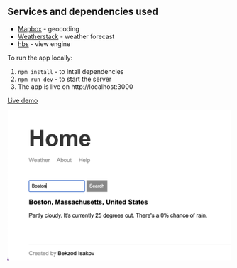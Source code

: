 ## Services and dependencies used

- [Mapbox](https://www.mapbox.com "mapbox.com") - geocoding
- [Weatherstack](https://https://weatherstack.com "weatherstack.com") - weather forecast
- [hbs](https://www.npmjs.com/package/hbs "npmjs.com") - view engine

To run the app locally:

1. `npm install` - to intall dependencies
2. `npm run dev` - to start the server
3. The app is live on http://localhost:3000

[Live demo](https://weather-app-express-kqur.onrender.com/)

![App screenshot](./public/img/screenshot.png "App screenshot")
